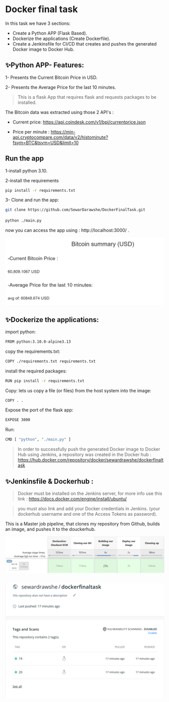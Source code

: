 # Docker final task
In this task we have 3 sections:
-  Create a Python APP (Flask Based).
-  Dockerize the applications (Create Dockerfile).
-  Create a Jenkinsfile for CI/CD that creates and pushes the generated Docker image to Docker Hub.


## ✨Python APP- Features:
1-  Presents the Current Bitcoin Price in USD.

2-  Presents the Average Price for the last 10 minutes.


>This is a flask App that requires flask and requests packages to be installed.

The Bitcoin data was extracted using those 2 API's :

- Current price: https://api.coindesk.com/v1/bpi/currentprice.json

- Price per minute : https://min-api.cryptocompare.com/data/v2/histominute?fsym=BTC&tsym=USD&limit=10 



## Run the app
1-install python 3.10. 

2-install the requirements 
```sh
pip install -r requirements.txt
```
3- Clone and run the app:

```sh
git clone https://github.com/SewarDarawshe/DockerFinalTask.git

python ./main.py
```

now you can access the app using : http://localhost:3000/  .

![Screenshot](https://github.com/SewarDarawshe/DockerFinalTask/blob/main/screenshots/webapp.png)



## ✨Dockerize the applications:
 import python: 
```sh
FROM python:3.10.0-alpine3.13
```
 copy the requirements.txt: 
```sh
COPY ./requirements.txt requirements.txt
```
install the required packages:
```sh
RUN pip install -r requirements.txt
```
 Copy: lets us copy a file (or files) from the host system into the image: 
```sh
COPY . .
```
 Expose the port of the flask app: 
```sh
EXPOSE 3000
```
 Run: 
```sh
CMD [ "python", "./main.py" ]
```

> In order to successfully push the generated Docker image to
Docker Hub using Jenkins, a repository was created in the Docker hub :
https://hub.docker.com/repository/docker/sewardrawshe/dockerfinaltask





## ✨Jenkinsfile & Dockerhub :

>Docker must be installed on the Jenkins server, for more info use this link : https://docs.docker.com/engine/install/ubuntu/

>you must also link and add your Docker credentials in Jenkins.
(your dockerhub username and one of the  Access Tokens as password).

This is a Master job pipeline, that clones my repository from Github, builds an image, and pushes it to the douckerhub.

![Screenshot](https://github.com/SewarDarawshe/DockerFinalTask/blob/main/screenshots/jenkins.png)

## 
##

![Screenshot](https://github.com/SewarDarawshe/DockerFinalTask/blob/main/screenshots/dockerhub.png)



